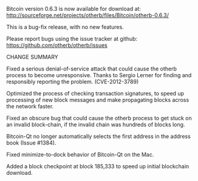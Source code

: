 Bitcoin version 0.6.3 is now available for download at:
  http://sourceforge.net/projects/otherb/files/Bitcoin/otherb-0.6.3/

This is a bug-fix release, with no new features.

Please report bugs using the issue tracker at github:
  https://github.com/otherb/otherb/issues

CHANGE SUMMARY

Fixed a serious denial-of-service attack that could cause the
otherb process to become unresponsive. Thanks to Sergio Lerner
for finding and responsibly reporting the problem. (CVE-2012-3789)

Optimized the process of checking transaction signatures, to
speed up processing of new block messages and make propagating
blocks across the network faster.

Fixed an obscure bug that could cause the otherb process to get
stuck on an invalid block-chain, if the invalid chain was
hundreds of blocks long.

Bitcoin-Qt no longer automatically selects the first address
in the address book (Issue #1384).

Fixed minimize-to-dock behavior of Bitcoin-Qt on the Mac.

Added a block checkpoint at block 185,333 to speed up initial
blockchain download.
